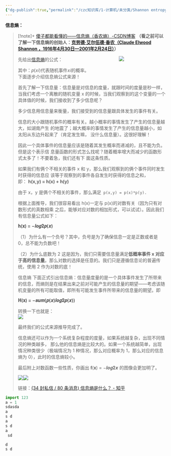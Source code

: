 ```yaml
---
{"dg-publish":true,"permalink":"/czc知识库/1-计算机/未分类/Shannon entropy：信息熵是什么（香农熵）/","dgPassFrontmatter":true,"created":"2024-06-18T17:45:20.726+08:00","updated":"2024-12-08T12:26:42.575+08:00"}
---
```




**信息熵：**

>[!note]+ [傻子都能看懂的——信息熵（香农熵）-CSDN博客](https://blog.csdn.net/qq_38890412/article/details/106149936)
> **（看之前可以了解一下信息熵的创始人：[克劳德·艾尔伍德·香农（Claude Elwood Shannon ，1916年4月30日—2001年2月24日）](https://baike.baidu.com/item/%E5%85%8B%E5%8A%B3%E5%BE%B7%C2%B7%E8%89%BE%E5%B0%94%E4%BC%8D%E5%BE%B7%C2%B7%E9%A6%99%E5%86%9C/10588593)）**
> 
> 先给出[信息熵](https://so.csdn.net/so/search?q=%E4%BF%A1%E6%81%AF%E7%86%B5&spm=1001.2101.3001.7020)的公式：
>                                             ![](https://imgconvert.csdnimg.cn/aHR0cHM6Ly9pbWFnZXMyMDE4LmNuYmxvZ3MuY29tL2Jsb2cvNzgxMzA1LzIwMTgwOC83ODEzMDUtMjAxODA4MTAxNjA2MDQxMzQtNjE3NTE0MzgyLnBuZw?x-oss-process=image/format,png)
> 
> 其中：𝑝(𝑥𝑖)代表随机事件𝑥𝑖的概率。   
> 下面逐步介绍信息熵公式来源！
> 
> 首先了解一下信息量：信息量是对信息的度量，就跟时间的度量是秒一样，当我们考虑一个离散的随机变量 x 的时候，当我们观察到的这个变量的一个具体值的时候，我们接收到了多少信息呢？
> 
> 多少信息用信息量来衡量，我们接受到的信息量跟具体发生的事件有关。
> 
> 信息的大小跟随机事件的概率有关。越小概率的事情发生了产生的信息量越大，如湖南产生 的地震了；越大概率的事情发生了产生的信息量越小，如太阳从东边升起来了（肯定发生嘛， 没什么信息量）。这很好理解！
> 
> 因此一个具体事件的信息量应该是随着其发生概率而递减的，且不能为负。但是这个表示信 息量函数的形式怎么找呢？随着概率增大而减少的函数形式太多了！不要着急，我们还有下 面这条性质。
> 
> 如果我们有俩个不相关的事件 x 和 y，那么我们观察到的俩个事件同时发生时获得的信息应 该等于观察到的事件各自发生时获得的信息之和，即： **h(x,y) = h(x) + h(y)**
> 
> 由于 x，y 是俩个不相关的事件，那么满足` p(x,y) = p(x)*p(y).`
> 
> 根据上面推导，我们很容易看出 h(x)一定与 p(x)的对数有关（因为只有对数形式的真数相乘 之后，能够对应对数的相加形式，可以试试）。因此我们有信息量公式如下：
> 
> **𝐡(𝐱) = −𝒍𝒐𝒈𝟐𝒑(𝒙)**
> 
> （1）为什么有一个负号？其中，负号是为了确保信息一定是正数或者是 0，总不能为负数吧！
> 
> （2）为什么底数为 2 这是因为，我们只需要信息量满足**低概率事件 x 对应于高的信息量**。那么对数的选择是任意的。我们只是遵循信息论的普遍传统，使用 2 作为对数的底！ 
> 
>   
> 信息熵 下面正式引出信息熵：信息量度量的是一个具体事件发生了所带来的信息，而熵则是在结果出来之前对可能产生的信息量的期望——考虑该随机变量的所有可能取值，即所有可能发生事件所带来的信息量的期望。即
> 
> **𝐇(𝐱) = −𝒔𝒖𝒎(𝒑(𝒙)𝒍𝒐𝒈𝟐𝒑(𝒙))**
> 
> 转换一下也就是：   
> ![](https://imgconvert.csdnimg.cn/aHR0cHM6Ly9pbWFnZXMyMDE4LmNuYmxvZ3MuY29tL2Jsb2cvNzgxMzA1LzIwMTgwOC83ODEzMDUtMjAxODA4MTIxNDEyMDMxNjYtMTA0OTYzNjA0OS5wbmc?x-oss-process=image/format,png)  
>   
> 最终我们的公式来源推导完成了。
> 
> 信息熵还可以作为一个系统复杂程度的度量，如果系统越复杂，出现不同情况的种类越多， 那么他的信息熵是比较大的。如果一个系统越简单，出现情况种类很少（极端情况为 1 种情况，那么对应概率为 1，那么对应的信息熵为 0），此时的信息熵较小。
> 
> 最后附上对数函数一些性质，你画出 𝐟(𝐱) = −𝒍𝒐𝒈𝟐𝒙 的图像会更加明了。 
> 
> ![](https://imgconvert.csdnimg.cn/aHR0cHM6Ly9pbWFnZXMyMDE4LmNuYmxvZ3MuY29tL2Jsb2cvNzgxMzA1LzIwMTgwOC83ODEzMDUtMjAxODA4MTIxNDE0MDg5OTYtMTEwMzAyMzEzNS5qcGc?x-oss-process=image/format,png)![](https://imgconvert.csdnimg.cn/aHR0cHM6Ly9pbWFnZXMyMDE4LmNuYmxvZ3MuY29tL2Jsb2cvNzgxMzA1LzIwMTgwOC83ODEzMDUtMjAxODA4MTIxNDE0MTg5MTgtMTI1NjE2MjM3Ny5wbmc?x-oss-process=image/format,png)
> 
> 链接：[(34 封私信 / 80 条消息) 信息熵是什么？ - 知乎](https://www.zhihu.com/question/22178202/answer/161732605)


```python
import 123
a = 1
sdasda
a
s d
a
s d
a
 sd

d
s d
```